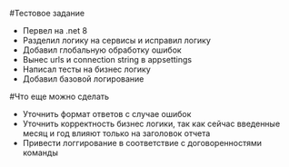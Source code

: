 #Тестовое задание

- Первел на .net 8
- Разделил логику на сервисы и исправил логику
- Добавил глобальную обработку ошибок
- Вынес urls и connection string в appsettings
- Написал тесты на бизнес логику
- Добавил базовой логирование

#Что еще можно сделать

- Уточнить формат ответов с случае ошибок
- Уточнить корректность бизнес логики, так как сейчас введенные месяц и год влияют только на заголовок отчета
- Привести логгирование в соответствие с договоренностями команды
